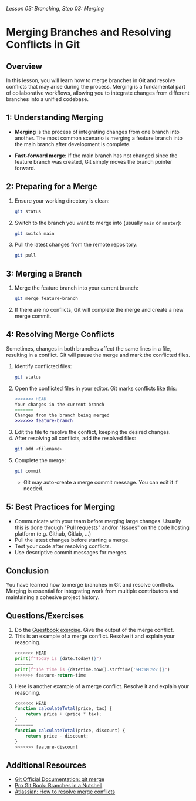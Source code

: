 *Lesson 03: Branching, Step 03: Merging*
# Merging Branches and Resolving Conflicts in Git

## Overview

In this lesson, you will learn how to merge branches in Git and resolve conflicts that may arise during the process. Merging is a fundamental part of collaborative workflows, allowing you to integrate changes from different branches into a unified codebase.

## 1: Understanding Merging

- **Merging** is the process of integrating changes from one branch into another. The most common scenario is merging a feature branch into the main branch after development is complete.

- **Fast-forward merge:** If the main branch has not changed since the feature branch was created, Git simply moves the branch pointer forward.

## 2: Preparing for a Merge

1. Ensure your working directory is clean:
   ```bash
   git status
   ```
2. Switch to the branch you want to merge into (usually `main` or `master`):
   ```bash
   git switch main
   ```
3. Pull the latest changes from the remote repository:
   ```bash
   git pull
   ```

## 3: Merging a Branch

1. Merge the feature branch into your current branch:
   ```bash
   git merge feature-branch
   ```
2. If there are no conflicts, Git will complete the merge and create a new merge commit.

## 4: Resolving Merge Conflicts

Sometimes, changes in both branches affect the same lines in a file, resulting in a conflict. Git will pause the merge and mark the conflicted files.

1. Identify conflicted files:
   ```bash
   git status
   ```
2. Open the conflicted files in your editor. Git marks conflicts like this:
   ```diff
   <<<<<<< HEAD
   Your changes in the current branch
   =======
   Changes from the branch being merged
   >>>>>>> feature-branch
   ```
3. Edit the file to resolve the conflict, keeping the desired changes.
4. After resolving all conflicts, add the resolved files:
   ```bash
   git add <filename>
   ```
5. Complete the merge:
   ```bash
   git commit
   ```
   - Git may auto-create a merge commit message. You can edit it if needed.

## 5: Best Practices for Merging

- Communicate with your team before merging large changes. Usually this is done through "Pull requests" and/or "Issues" on the code hosting platform (e.g. Github, Gitlab, ...)
- Pull the latest changes before starting a merge.
- Test your code after resolving conflicts.
- Use descriptive commit messages for merges.

## Conclusion

You have learned how to merge branches in Git and resolve conflicts. Merging is essential for integrating work from multiple contributors and maintaining a cohesive project history.

## Questions/Exercises
1. Do the [Guestbook exercise](https://git.sc.uni-leipzig.de/ws2025rdm/guestbook). Give the output of the merge conflict.
2. This is an example of a merge conflict. Resolve it and explain your reasoning.
   ```python
   <<<<<<< HEAD
   print(f"Today is {date.today()}")
   =======
   print(f"The time is {datetime.now().strftime('%H:%M:%S')}")
   >>>>>>> feature-return-time
   ```
3. Here is another example of a merge conflict. Resolve it and explain your reasoning.
   ```javascript
   <<<<<<< HEAD
   function calculateTotal(price, tax) {
       return price + (price * tax);
   }
   =======
   function calculateTotal(price, discount) {
       return price - discount;
   }
   >>>>>>> feature-discount
   ```

## Additional Resources

- [Git Official Documentation: git merge](https://git-scm.com/docs/git-merge)
- [Pro Git Book: Branches in a Nutshell](https://git-scm.com/book/en/v2/Git-Branching-Branches-in-a-Nutshell)
- [Atlassian: How to resolve merge conflicts](https://www.atlassian.com/git/tutorials/using-branches/merge-conflicts)
